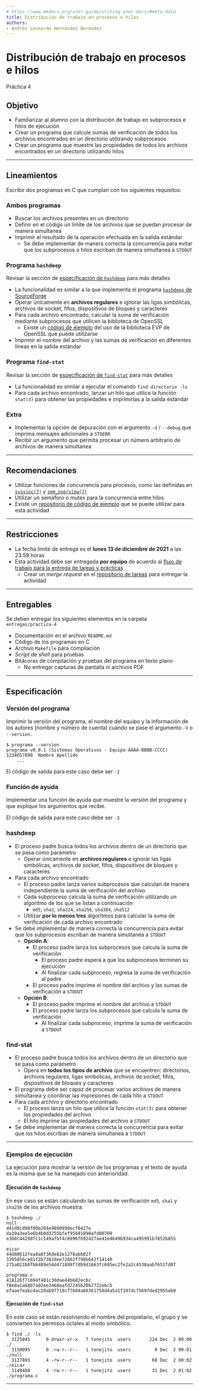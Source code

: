 ```yaml
---
# https://www.mkdocs.org/user-guide/writing-your-docs/#meta-data
title: Distribución de trabajo en procesos e hilos
authors:
- Andrés Leonardo Hernández Bermúdez
---
```


# Distribución de trabajo en procesos e hilos

Práctica 4

## Objetivo

- Familiarizar al alumno con la distribución de trabajo en subprocesos e hilos de ejecución
- Crear un programa que calcule sumas de verificación de todos los archivos encontrados en un directorio utilizando subprocesos
- Crear un programa que muestre las propiedades de todos los archivos encontrados en un directorio utilizando hilos

--------------------------------------------------------------------------------

## Lineamientos

Escribir dos programas en C que cumplan con los siguientes requisitos:

### Ambos programas

- Buscar los archivos presentes en un directorio
- Definir en el código un límite de los archivos que se puedan procesar de manera simultanea
- Imprimir el resultado de la operación efectuada en la salida estándar
    - Se debe implementar de manera correcta la concurrencia para evitar que los subprocesos o hilos escriban de manera simultanea a `STDOUT`

### Programa `hashdeep`

Revisar la sección de [especificación de `hashdeep`](#hashdeep) para más detalles

- La funcionalidad es similar a la que implementa el programa [`hashdeep` de SourceForge][hashdeep-sourceforge]
- Operar únicamente en **archivos regulares** e ignorar las ligas simbólicas, archivos de socket, fifos, dispositivos de bloques y caracteres
- Para cada archivo encontrado, calcular la suma de verificación mediante subprocesos que utilicen la biblioteca de OpenSSL 
    - Existe un [código de ejemplo][ejemplo-openssl] del uso de la biblioteca EVP de OpenSSL que puede utilizarse
- Imprimir el nombre del archivo y las sumas de verificación en diferentes líneas en la salida estándar

### Programa `find-stat`

Revisar la sección de [especificación de `find-stat`](#find-stat) para más detalles

- La funcionalidad es similar a ejecutar el comando `find directorio -ls`
- Para cada archivo encontrado, lanzar un hilo que utilice la función `stat(3)` para obtener las propiedades e imprimirlas a la salida estándar

### Extra

- Implementar la opción de depuración con el argumento `-d` / `--debug` que imprima mensajes adicionales a `STDERR`
- Recibir un argumento que permita procesar un número arbitrario de archivos de manera simultanea

--------------------------------------------------------------------------------

## Recomendaciones

- Utilizar funciones de concurrencia para procesos, como las definidas en [`sysvipc(7)`][man-sysvipc] y [`sem_overview(7)`][man-sem_overview]
- Utilizar un semáforo o mutex para la concurrencia entre hilos
- Existe un [repositorio de código de ejemplo][codigo-ejemplo] que se puede utilizar para esta actividad

--------------------------------------------------------------------------------

## Restricciones

- La fecha límite de entrega es el **lunes 13 de diciembre de 2021** a las 23:59 horas
- Esta actividad debe ser entregada **por equipo** de acuerdo al [flujo de trabajo para la entrega de tareas y prácticas][flujo-de-trabajo]
    - Crear un _merge request_ en el [repositorio de tareas][repo-tareas] para entregar la actividad

--------------------------------------------------------------------------------

## Entregables

Se deben entregar los siguientes elementos en la carpeta `entregas/practica-4`

- Documentación en el archivo `README.md`
- Código de los programas en C
- Archivo `Makefile` para compilación
- _Script_ de _shell_ para pruebas
- Bitácoras de compilación y pruebas del programa en texto plano
    - No entregar capturas de pantalla ni archivos PDF

--------------------------------------------------------------------------------

## Especificación

### Versión del programa

Imprimir la versión del programa, el nombre del equipo y la información de los autores (nombre y número de cuenta) cuando se pase el argumento `-V` o `--version`.

```text
$ programa --version
programa v0.0.1 (Sistemas Operativos - Equipo-AAAA-BBBB-CCCC)
1234657890	Nombre Apellido
	...
```

El código de salida para este caso debe ser `-2`

### Función de ayuda

Implementar una función de ayuda que muestre la versión del programa y que explique los argumentos que recibe.

El código de salida para este caso debe ser `-3`

### hashdeep

- El proceso padre busca todos los archivos dentro de un directorio que se pasa como parámetro
    - Operar únicamente en **archivos regulares** e ignorar las ligas simbólicas, archivos de socket, fifos, dispositivos de bloques y caracteres
- Para cada archivo encontrado
    - El proceso padre lanza varios subprocesos que calculan de manera independiente la suma de verificación del archivo 
    - Cada subproceso calcula la suma de verificación utilizando un algoritmo de los que se listan a continuación
        - `md5`, `sha1`, `sha224`, `sha256`, `sha384`, `sha512`
    - Utilizar **por lo menos tres** algoritmos para calcular la suma de verificación de cada archivo encontrado
- Se debe implementar de manera correcta la concurrencia para evitar que los subprocesos escriban de manera simultanea a `STDOUT`
    - **Opción A**:
        - El proceso padre lanza los subprocesos que calcula la suma de verificación
            - El proceso padre espera a que los subprocesos terminen su ejecución
            - Al finalizar cada subproceso, regresa la suma de verificación al padre
        - El proceso padre imprime el nombre del archivo y las sumas de verificación a `STDOUT`
    - **Opción B**:
        - El proceso padre imprime el nombre del archivo a `STDOUT`
        - El proceso padre lanza los subprocesos que calcula la suma de verificación
            - Al finalizar cada subproceso, imprime la suma de verificación a `STDOUT`

### find-stat

- El proceso padre busca todos los archivos dentro de un directorio que se pasa como parámetro
    - Opera en **todos los tipos de archivo** que se encuentren: directorios, archivos regulares, ligas simbólicas, archivos de socket, fifos, dispositivos de bloques y caracteres
- El programa debe ser capaz de procesar varios archivos de manera simultanea y coordinar las impresiones de cada hilo a `STDOUT`
- Para cada archivo y directorio encontrado
    - El proceso lanza un hilo que utilice la función `stat(3)` para obtener las propiedades del archivo
    - El hilo imprime las propiedades del archivo a `STDOUT`
- Se debe implementar de manera correcta la concurrencia para evitar que los hilos escriban de manera simultanea a `STDOUT`

--------------------------------------------------------------------------------

### Ejemplos de ejecución

La ejecución para mostrar la versión de los programas y el texto de ayuda es la misma que se ha manejado con anterioridad.

#### Ejecución de `hashdeep`

En ese caso se están calculando las sumas de verificación `md5`, `sha1` y `sha256` de los archivos muestra.

```text
$ hashdeep ./
null
d41d8cd98f00b204e9800998ecf8427e
da39a3ee5e6b4b0d3255bfef95601890afd80709
e3b0c44298fc1c149afbf4c8996fb92427ae41e4649b934ca495991b7852b855

eicar
44d88612fea8a8f36de82e1278abb02f
3395856ce81f2b7382dee72602f798b642f14140
275a021bbfb6489e54d471899f7db9d1663fc695ec2fe2a2c4538aabf651fd0f

programa.c
418126f71694f481c30dae44b682ec6c
f8e0a1a6897a92ee3468eafd7245b2062722e6cb
efaae7eabc4ac20ab97710cf7684a86361758d4a5a1f107dc7569fded2955eb0
```

#### Ejecución de `find-stat`

En este caso se están resolviendo el nombre del propietario, el grupo y se convierten los permisos octales al modo simbólico.

```text
$ find ./ -ls
  3125845      0 drwxr-xr-x   7 tonejito  users       224 Dec  2 00:00 ./
  3150095      0 -rw-r--r--   1 tonejito  users         0 Dec  2 00:01 ./null
  3127893      4 -rw-r--r--   1 tonejito  users        68 Dec  2 00:02 ./eicar
  3149488      4 -rw-r--r--   1 tonejito  users        31 Dec  2 01:02 ./programa.c
```

--------------------------------------------------------------------------------

[flujo-de-trabajo]: https://sistemasoperativos-ciencias-unam.gitlab.io/2022-1/tareas-so/workflow/
[repo-tareas]: https://gitlab.com/SistemasOperativos-Ciencias-UNAM/2022-1/tareas-so.git
[codigo-ejemplo]: https://gitlab.com/SistemasOperativos-Ciencias-UNAM/codigo-ejemplo.git
[ejemplo-openssl]: https://gitlab.com/SistemasOperativos-Ciencias-UNAM/codigo-ejemplo/-/tree/master/openssl
[hashdeep-sourceforge]: http://md5deep.sourceforge.net/start-hashdeep.html
[man-sysvipc]: https://man7.org/linux/man-pages/man7/svipc.7.html
[man-sem_overview]: https://man7.org/linux/man-pages/man7/sem_overview.7.html
